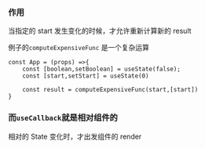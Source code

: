 ### 作用

当指定的 start 发生变化的时候，才允许重新计算新的 result

例子的`computeExpensiveFunc` 是一个复杂运算

```
const App = (props) =>{
    const [boolean,setBoolean] = useState(false);
    const [start,setStart] = useState(0)

    const result = computeExpensiveFunc(start,[start])
}

```

### 而`useCallback`就是相对组件的

相对的 State 变化时，才出发组件的 render
